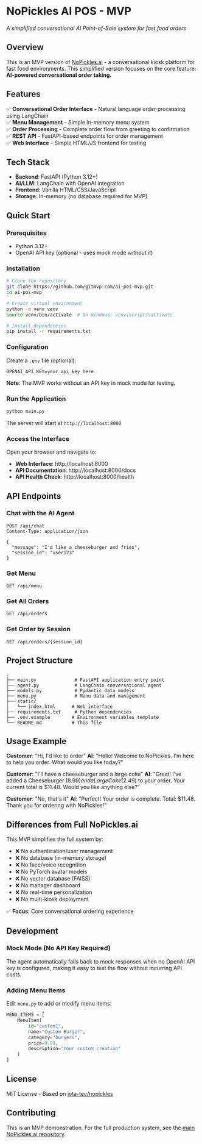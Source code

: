 # NoPickles AI POS - MVP

_A simplified conversational AI Point-of-Sale system for fast food orders_

## Overview

This is an MVP version of [NoPickles.ai](https://github.com/iota-tec/nopickles) - a conversational kiosk platform for fast food environments. This simplified version focuses on the core feature: **AI-powered conversational order taking**.

## Features

✅ **Conversational Order Interface** - Natural language order processing using LangChain  
✅ **Menu Management** - Simple in-memory menu system  
✅ **Order Processing** - Complete order flow from greeting to confirmation  
✅ **REST API** - FastAPI-based endpoints for order management  
✅ **Web Interface** - Simple HTML/JS frontend for testing  

## Tech Stack

- **Backend**: FastAPI (Python 3.12+)
- **AI/LLM**: LangChain with OpenAI integration
- **Frontend**: Vanilla HTML/CSS/JavaScript
- **Storage**: In-memory (no database required for MVP)

## Quick Start

### Prerequisites

- Python 3.12+
- OpenAI API key (optional - uses mock mode without it)

### Installation

```bash
# Clone the repository
git clone https://github.com/gitmvp-com/ai-pos-mvp.git
cd ai-pos-mvp

# Create virtual environment
python -m venv venv
source venv/bin/activate  # On Windows: venv\Scripts\activate

# Install dependencies
pip install -r requirements.txt
```

### Configuration

Create a `.env` file (optional):

```env
OPENAI_API_KEY=your_api_key_here
```

**Note**: The MVP works without an API key in mock mode for testing.

### Run the Application

```bash
python main.py
```

The server will start at `http://localhost:8000`

### Access the Interface

Open your browser and navigate to:
- **Web Interface**: http://localhost:8000
- **API Documentation**: http://localhost:8000/docs
- **API Health Check**: http://localhost:8000/health

## API Endpoints

### Chat with the AI Agent
```http
POST /api/chat
Content-Type: application/json

{
  "message": "I'd like a cheeseburger and fries",
  "session_id": "user123"
}
```

### Get Menu
```http
GET /api/menu
```

### Get All Orders
```http
GET /api/orders
```

### Get Order by Session
```http
GET /api/orders/{session_id}
```

## Project Structure

```
.
├── main.py              # FastAPI application entry point
├── agent.py             # LangChain conversational agent
├── models.py            # Pydantic data models
├── menu.py              # Menu data and management
├── static/
│   └── index.html      # Web interface
├── requirements.txt     # Python dependencies
├── .env.example        # Environment variables template
└── README.md           # This file
```

## Usage Example

**Customer**: "Hi, I'd like to order"
**AI**: "Hello! Welcome to NoPickles. I'm here to help you order. What would you like today?"

**Customer**: "I'll have a cheeseburger and a large coke"
**AI**: "Great! I've added a Cheeseburger ($8.99) and a Large Coke ($2.49) to your order. Your current total is $11.48. Would you like anything else?"

**Customer**: "No, that's it"
**AI**: "Perfect! Your order is complete. Total: $11.48. Thank you for ordering with NoPickles!"

## Differences from Full NoPickles.ai

This MVP simplifies the full system by:

- ❌ No authentication/user management
- ❌ No database (in-memory storage)
- ❌ No face/voice recognition
- ❌ No PyTorch avatar models
- ❌ No vector database (FAISS)
- ❌ No manager dashboard
- ❌ No real-time personalization
- ❌ No multi-kiosk deployment

✅ **Focus**: Core conversational ordering experience

## Development

### Mock Mode (No API Key Required)

The agent automatically falls back to mock responses when no OpenAI API key is configured, making it easy to test the flow without incurring API costs.

### Adding Menu Items

Edit `menu.py` to add or modify menu items:

```python
MENU_ITEMS = [
    MenuItem(
        id="custom1",
        name="Custom Burger",
        category="burgers",
        price=9.99,
        description="Your custom creation"
    )
]
```

## License

MIT License - Based on [iota-tec/nopickles](https://github.com/iota-tec/nopickles)

## Contributing

This is an MVP demonstration. For the full production system, see the [main NoPickles.ai repository](https://github.com/iota-tec/nopickles).
